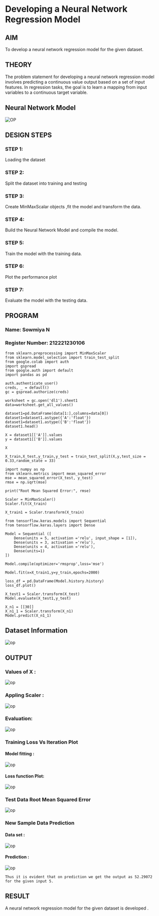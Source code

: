# Developing a Neural Network Regression Model

## AIM

To develop a neural network regression model for the given dataset.

## THEORY

The problem statement for developing a neural network regression model involves predicting a continuous value output based on a set of input features. In regression tasks, the goal is to learn a mapping from input variables to a continuous target variable.

## Neural Network Model
![OP](./a1.png)
## DESIGN STEPS

### STEP 1:

Loading the dataset

### STEP 2:

Split the dataset into training and testing

### STEP 3:

Create MinMaxScalar objects ,fit the model and transform the data.

### STEP 4:

Build the Neural Network Model and compile the model.

### STEP 5:

Train the model with the training data.

### STEP 6:

Plot the performance plot

### STEP 7:

Evaluate the model with the testing data.

## PROGRAM
### Name: Sowmiya N
### Register Number: 212221230106
```
from sklearn.preprocessing import MinMaxScaler
from sklearn.model_selection import train_test_split
from google.colab import auth
import gspread
from google.auth import default
import pandas as pd

auth.authenticate_user()
creds, _ = default()
gc = gspread.authorize(creds)

worksheet = gc.open('dl1').sheet1
data=worksheet.get_all_values()

dataset1=pd.DataFrame(data[1:],columns=data[0])
dataset1=dataset1.astype({'A':'float'})
dataset1=dataset1.astype({'B':'float'})
dataset1.head()

X = dataset1[['A']].values
y = dataset1[['B']].values

X

X_train,X_test,y_train,y_test = train_test_split(X,y,test_size = 0.33,random_state = 33)

import numpy as np
from sklearn.metrics import mean_squared_error
mse = mean_squared_error(X_test, y_test)
rmse = np.sqrt(mse)

print("Root Mean Squared Error:", rmse)

Scaler = MinMaxScaler()
Scaler.fit(X_train)

X_train1 = Scaler.transform(X_train)

from tensorflow.keras.models import Sequential
from tensorflow.keras.layers import Dense

Model = Sequential ([
    Dense(units = 5, activation ='relu', input_shape = [1]),
    Dense(units = 3, activation ='relu'),
    Dense(units = 4, activation ='relu'),
    Dense(units=1)
])

Model.compile(optimizer='rmsprop',loss='mse')

Model.fit(x=X_train1,y=y_train,epochs=2000)

loss_df = pd.DataFrame(Model.history.history)
loss_df.plot()

X_test1 = Scaler.transform(X_test)
Model.evaluate(X_test1,y_test)

X_n1 = [[30]]
X_n1_1 = Scaler.transform(X_n1)
Model.predict(X_n1_1)
```
## Dataset Information

![op](./dl1.png)

## OUTPUT

### Values of X :
![op](./dl2.png)

### Appling Scaler : 
![op](./dl3.png)

### Evaluation: 
![op](./dl6.png)


### Training Loss Vs Iteration Plot

#### Model fitting : 
![op](./dl4.png)
#### Loss function Plot: 
![op](./dl5.png)

### Test Data Root Mean Squared Error
![op](./s1.png)

### New Sample Data Prediction

#### Data set : 
![op](./p1.png)
#### Prediction :
![op](./p2.png)

```
Thus it is evident that on prediction we get the output as 52.29072 for the given input 5.
```
## RESULT
A neural network regression model for the given dataset is developed . 

